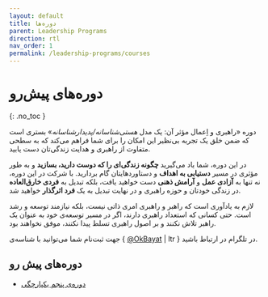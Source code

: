 ```yaml
---
layout: default
title: دوره‌ها
parent: Leadership Programs
direction: rtl
nav_order: 1
permalink: /leadership-programs/courses
---
```


# دوره‌های پیش‌رو
{: .no_toc }

دوره «راهبری و اِعمال مؤثر آن: یک مدل _هستی‌شناسانه/پدیدارشناسانه_» بستری است که ضمن خلق یک تجربه بی‌نظیر این امکان را برای شما فراهم می‌کند که به سطحی متفاوت از راهبری و هدایت زندگی‌تان دست یابید.

در این دوره، شما یاد می‌گیرید **چگونه زندگی‌ای را که دوست دارید، بسازید** و به طور مؤثری در مسیر **دستیابی به اهداف** و دستاوردهایتان گام بردارید. با شرکت در این دوره، نه تنها به **آزادی عمل** و **آرامش ذهنی** دست خواهید یافت، بلکه تبدیل به **فردی خارق‌العاده** در زندگی خودتان و حوزه راهبری و در نهایت تبدیل به یک **فرد اثرگذار** خواهید شد.

لازم به یادآوری است که راهبر و راهبری امری ذاتی نیست، بلکه نیازمند توسعه و رشد است. حتی کسانی که استعداد راهبری دارند، اگر در مسیر توسعه‌ی خود به عنوان یک راهبر تلاش نکنند و بر اصول راهبری تسلط پیدا نکنند، موفق نخواهند بود.

جهت ثبت‌نام شما می‌توانید با شناسه‌ی { [@OkBayat](https://t.me/OKBayat) | ltr } در تلگرام در ارتباط باشید.


## دوره‌های پیش رو

- [دوره‌ی پنجم یکپارچگی](./courses/5th-integrity)

